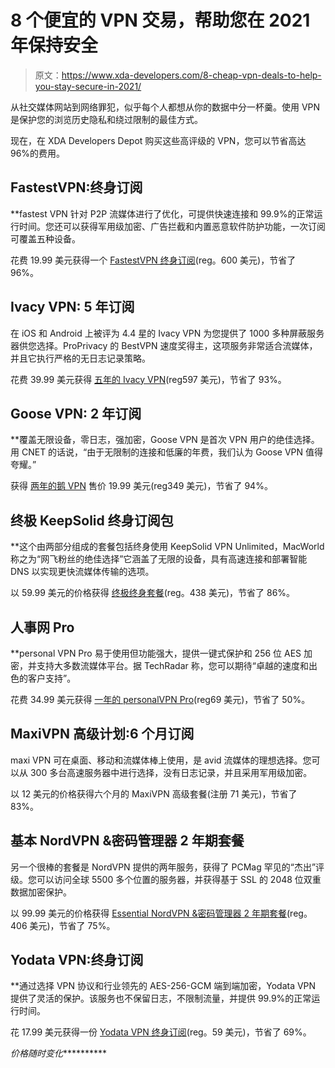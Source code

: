 # 8 个便宜的 VPN 交易，帮助您在 2021 年保持安全

> 原文：<https://www.xda-developers.com/8-cheap-vpn-deals-to-help-you-stay-secure-in-2021/>

从社交媒体网站到网络罪犯，似乎每个人都想从你的数据中分一杯羹。使用 VPN 是保护您的浏览历史隐私和绕过限制的最佳方式。

现在，在 XDA Developers Depot 购买这些高评级的 VPN，您可以节省高达 96%的费用。

## **FastestVPN:终身订阅**

 **fastest VPN 针对 P2P 流媒体进行了优化，可提供快速连接和 99.9%的正常运行时间。您还可以获得军用级加密、广告拦截和内置恶意软件防护功能，一次订阅可覆盖五种设备。

花费 19.99 美元获得一个 [FastestVPN 终身订阅](https://depot.xda-developers.com/sales/fastestvpn-lifetime-subscription?utm_source=xda-developers.com&utm_medium=referral&utm_campaign=fastestvpn-lifetime-subscription&utm_term=scsf-466052&utm_content=a0x1P000004Z17ZQAS&scsonar=1)(reg。600 美元)，节省了 96%。

## **Ivacy VPN: 5 年订阅**

在 iOS 和 Android 上被评为 4.4 星的 Ivacy VPN 为您提供了 1000 多种屏蔽服务器供您选择。ProPrivacy 的 BestVPN 速度奖得主，这项服务非常适合流媒体，并且它执行严格的无日志记录策略。

花费 39.99 美元获得 [五年的 Ivacy VPN](https://depot.xda-developers.com/sales/ivacy-vpn-5-yr-subscription-5-devices?utm_source=xda-developers.com&utm_medium=referral&utm_campaign=ivacy-vpn-5-yr-subscription-5-devices&utm_term=scsf-466053&utm_content=a0x1P000004Z17ZQAS&scsonar=1)(reg597 美元)，节省了 93%。

## **Goose VPN: 2 年订阅**

 **覆盖无限设备，零日志，强加密，Goose VPN 是首次 VPN 用户的绝佳选择。用 CNET 的话说，“由于无限制的连接和低廉的年费，我们认为 Goose VPN 值得夸耀。”

获得 [两年的鹅 VPN](https://depot.xda-developers.com/sales/goose-vpn-2-yr-subscription?utm_source=xda-developers.com&utm_medium=referral&utm_campaign=goose-vpn-2-yr-subscription&utm_term=scsf-466057&utm_content=a0x1P000004Z17ZQAS&scsonar=1) 售价 19.99 美元(reg349 美元)，节省了 94%。

## **终极 KeepSolid 终身订阅包**

 **这个由两部分组成的套餐包括终身使用 KeepSolid VPN Unlimited，MacWorld 称之为“网飞粉丝的绝佳选择”它涵盖了无限的设备，具有高速连接和部署智能 DNS 以实现更快流媒体传输的选项。

以 59.99 美元的价格获得 [终极终身套餐](https://depot.xda-developers.com/sales/the-ultimate-keepsolid-lifetime-subscription-bundle?utm_source=xda-developers.com&utm_medium=referral&utm_campaign=the-ultimate-keepsolid-lifetime-subscription-bundle&utm_term=scsf-466056&utm_content=a0x1P000004Z17ZQAS&scsonar=1)(reg。438 美元)，节省了 86%。

## **人事网 Pro**

 **personal VPN Pro 易于使用但功能强大，提供一键式保护和 256 位 AES 加密，并支持大多数流媒体平台。据 TechRadar 称，您可以期待“卓越的速度和出色的客户支持”。

花费 34.99 美元获得 [一年的 personalVPN Pro](https://depot.xda-developers.com/sales/personalvpn-pro-1-year?utm_source=xda-developers.com&utm_medium=referral&utm_campaign=personalvpn-pro-1-year&utm_term=scsf-466055&utm_content=a0x1P000004Z17ZQAS&scsonar=1)(reg69 美元)，节省了 50%。

## **MaxiVPN 高级计划:6 个月订阅**

maxi VPN 可在桌面、移动和流媒体棒上使用，是 avid 流媒体的理想选择。您可以从 300 多台高速服务器中进行选择，没有日志记录，并且采用军用级加密。

以 12 美元的价格获得六个月的 MaxiVPN 高级套餐[](https://depot.xda-developers.com/sales/maxivpn-premium-plan-6-month-subscription?utm_source=xda-developers.com&utm_medium=referral&utm_campaign=maxivpn-premium-plan-6-month-subscription&utm_term=scsf-466054&utm_content=a0x1P000004Z17ZQAS&scsonar=1)(注册 71 美元)，节省了 83%。

## **基本 NordVPN &密码管理器 2 年期套餐**

另一个很棒的套餐是 NordVPN 提供的两年服务，获得了 PCMag 罕见的“杰出”评级。您可以访问全球 5500 多个位置的服务器，并获得基于 SSL 的 2048 位双重数据加密保护。

以 99.99 美元的价格获得 [Essential NordVPN &密码管理器 2 年期套餐](https://depot.xda-developers.com/sales/the-essential-nord-2-year-subscription-bundle?utm_source=xda-developers.com&utm_medium=referral&utm_campaign=the-essential-nord-2-year-subscription-bundle&utm_term=scsf-466058&utm_content=a0x1P000004Z17ZQAS&scsonar=1)(reg。406 美元)，节省了 75%。

## **Yodata VPN:终身订阅**

 **通过选择 VPN 协议和行业领先的 AES-256-GCM 端到端加密，Yodata VPN 提供了灵活的保护。该服务也不保留日志，不限制流量，并提供 99.9%的正常运行时间。

花 17.99 美元获得一份 [Yodata VPN 终身订阅](https://depot.xda-developers.com/sales/yodata-lifetime-vpn?utm_source=xda-developers.com&utm_medium=referral&utm_campaign=yodata-lifetime-vpn&utm_term=scsf-465006&utm_content=a0x1P000004Z17ZQAS&scsonar=1)(reg。59 美元)，节省了 69%。

*价格随时变化***********